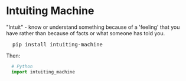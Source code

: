 # Intuiting Machine
"Intuit" - know or understand something because of a 'feeling' that you have rather than because of facts or what someone has told you.
<pre>
  pip install intuiting-machine
</pre>
Then:
```Python
  # Python
  import intuiting_machine
```

